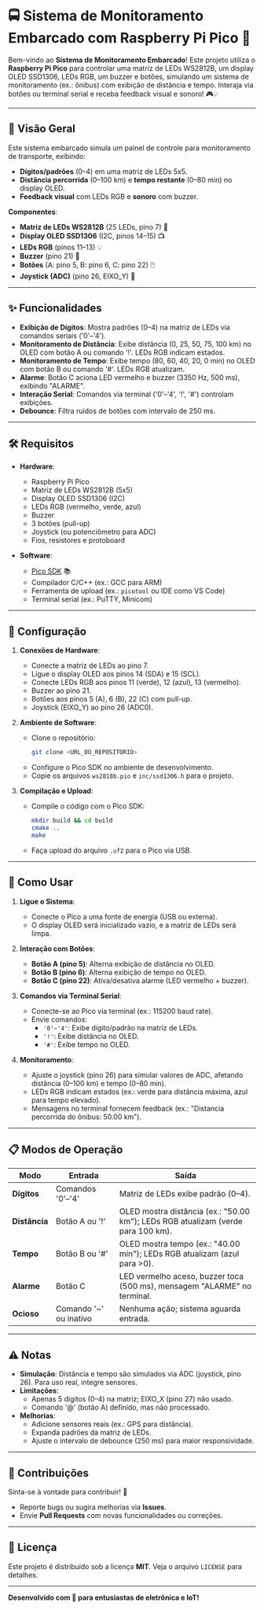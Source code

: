 # 🚍 Sistema de Monitoramento Embarcado com Raspberry Pi Pico 🌟

Bem-vindo ao **Sistema de Monitoramento Embarcado**! Este projeto utiliza o **Raspberry Pi Pico** para controlar uma matriz de LEDs WS2812B, um display OLED SSD1306, LEDs RGB, um buzzer e botões, simulando um sistema de monitoramento (ex.: ônibus) com exibição de distância e tempo. Interaja via botões ou terminal serial e receba feedback visual e sonoro! 🎮💡

---

## 📖 Visão Geral

Este sistema embarcado simula um painel de controle para monitoramento de transporte, exibindo:
- **Dígitos/padrões** (0–4) em uma matriz de LEDs 5x5.
- **Distância percorrida** (0–100 km) e **tempo restante** (0–80 min) no display OLED.
- **Feedback visual** com LEDs RGB e **sonoro** com buzzer.

**Componentes**:
- **Matriz de LEDs WS2812B** (25 LEDs, pino 7) 🌈
- **Display OLED SSD1306** (I2C, pinos 14–15) 📺
- **LEDs RGB** (pinos 11–13) 💡
- **Buzzer** (pino 21) 🎵
- **Botões** (A: pino 5, B: pino 6, C: pino 22) 🖱️
- **Joystick (ADC)** (pino 26, EIXO_Y) 🎯

---

## ✨ Funcionalidades

- **Exibição de Dígitos**: Mostra padrões (0–4) na matriz de LEDs via comandos seriais ('0'–'4').
- **Monitoramento de Distância**: Exibe distância (0, 25, 50, 75, 100 km) no OLED com botão A ou comando '!'. LEDs RGB indicam estados.
- **Monitoramento de Tempo**: Exibe tempo (80, 60, 40, 20, 0 min) no OLED com botão B ou comando '#'. LEDs RGB atualizam.
- **Alarme**: Botão C aciona LED vermelho e buzzer (3350 Hz, 500 ms), exibindo "ALARME".
- **Interação Serial**: Comandos via terminal ('0'–'4', '!', '#') controlam exibições.
- **Debounce**: Filtra ruídos de botões com intervalo de 250 ms.

---

## 🛠️ Requisitos

- **Hardware**:
  - Raspberry Pi Pico
  - Matriz de LEDs WS2812B (5x5)
  - Display OLED SSD1306 (I2C)
  - LEDs RGB (vermelho, verde, azul)
  - Buzzer
  - 3 botões (pull-up)
  - Joystick (ou potenciômetro para ADC)
  - Fios, resistores e protoboard

- **Software**:
  - [Pico SDK](https://github.com/raspberrypi/pico-sdk) 📚
  - Compilador C/C++ (ex.: GCC para ARM)
  - Ferramenta de upload (ex.: `picotool` ou IDE como VS Code)
  - Terminal serial (ex.: PuTTY, Minicom)

---

## 🔌 Configuração

1. **Conexões de Hardware**:
   - Conecte a matriz de LEDs ao pino 7.
   - Ligue o display OLED aos pinos 14 (SDA) e 15 (SCL).
   - Conecte LEDs RGB aos pinos 11 (verde), 12 (azul), 13 (vermelho).
   - Buzzer ao pino 21.
   - Botões aos pinos 5 (A), 6 (B), 22 (C) com pull-up.
   - Joystick (EIXO_Y) ao pino 26 (ADC0).

2. **Ambiente de Software**:
   - Clone o repositório:
     ```bash
     git clone <URL_DO_REPOSITORIO>
     ```
   - Configure o Pico SDK no ambiente de desenvolvimento.
   - Copie os arquivos `ws2818b.pio` e `inc/ssd1306.h` para o projeto.

3. **Compilação e Upload**:
   - Compile o código com o Pico SDK:
     ```bash
     mkdir build && cd build
     cmake ..
     make
     ```
   - Faça upload do arquivo `.uf2` para o Pico via USB.

---

## 🚀 Como Usar

1. **Ligue o Sistema**:
   - Conecte o Pico a uma fonte de energia (USB ou externa).
   - O display OLED será inicializado vazio, e a matriz de LEDs será limpa.

2. **Interação com Botões**:
   - **Botão A (pino 5)**: Alterna exibição de distância no OLED.
   - **Botão B (pino 6)**: Alterna exibição de tempo no OLED.
   - **Botão C (pino 22)**: Ativa/desativa alarme (LED vermelho + buzzer).

3. **Comandos via Terminal Serial**:
   - Conecte-se ao Pico via terminal (ex.: 115200 baud rate).
   - Envie comandos:
     - `'0'–'4'`: Exibe dígito/padrão na matriz de LEDs.
     - `'!'`: Exibe distância no OLED.
     - `'#'`: Exibe tempo no OLED.

4. **Monitoramento**:
   - Ajuste o joystick (pino 26) para simular valores de ADC, afetando distância (0–100 km) e tempo (0–80 min).
   - LEDs RGB indicam estados (ex.: verde para distância máxima, azul para tempo elevado).
   - Mensagens no terminal fornecem feedback (ex.: "Distancia percorrida do ônibus: 50.00 km").

---

## 📋 Modos de Operação

| **Modo**            | **Entrada**             | **Saída**                                                                 |
|---------------------|-------------------------|---------------------------------------------------------------------------|
| **Dígitos**         | Comandos '0'–'4'        | Matriz de LEDs exibe padrão (0–4).                                        |
| **Distância**       | Botão A ou '!'          | OLED mostra distância (ex.: "50.00 km"); LEDs RGB atualizam (verde para 100 km). |
| **Tempo**           | Botão B ou '#'          | OLED mostra tempo (ex.: "40.00 min"); LEDs RGB atualizam (azul para >0). |
| **Alarme**          | Botão C                 | LED vermelho aceso, buzzer toca (500 ms), mensagem "ALARME" no terminal.  |
| **Ocioso**          | Comando '~' ou inativo  | Nenhuma ação; sistema aguarda entrada.                                    |

---

## ⚠️ Notas

- **Simulação**: Distância e tempo são simulados via ADC (joystick, pino 26). Para uso real, integre sensores.
- **Limitações**:
  - Apenas 5 dígitos (0–4) na matriz; EIXO_X (pino 27) não usado.
  - Comando '@' (botão A) definido, mas não processado.
- **Melhorias**:
  - Adicione sensores reais (ex.: GPS para distância).
  - Expanda padrões da matriz de LEDs.
  - Ajuste o intervalo de debounce (250 ms) para maior responsividade.

---

## 🎉 Contribuições

Sinta-se à vontade para contribuir! 🚀
- Reporte bugs ou sugira melhorias via **Issues**.
- Envie **Pull Requests** com novas funcionalidades ou correções.

---

## 📜 Licença

Este projeto é distribuído sob a licença **MIT**. Veja o arquivo `LICENSE` para detalhes.

---

**Desenvolvido com 💖 para entusiastas de eletrônica e IoT!**